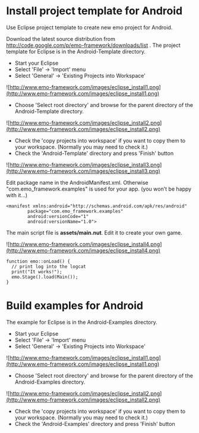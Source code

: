 # Install project template for Android #

Use Eclipse project template to create new emo project for Android.

Download the latest source distribution from http://code.google.com/p/emo-framework/downloads/list . The project template for Eclipse is in the Android-Template directory.

  * Start your Eclipse
  * Select 'File' -> 'Import' menu
  * Select 'General' -> 'Existing Projects into Workspace'

![http://www.emo-framework.com/images/eclipse_install1.png](http://www.emo-framework.com/images/eclipse_install1.png)

  * Choose 'Select root directory' and browse for the parent directory of the Android-Template directory.

![http://www.emo-framework.com/images/eclipse_install2.png](http://www.emo-framework.com/images/eclipse_install2.png)

  * Check the 'copy projects into workspace' if you want to copy them to your workspace. (Normally you may need to check it.)
  * Check the 'Android-Template' directory and press 'Finish' button

![http://www.emo-framework.com/images/eclipse_install3.png](http://www.emo-framework.com/images/eclipse_install3.png)

Edit package name in the AndroidManifest.xml. Otherwise "com.emo\_framework.examples" is used for your app. (you won't be happy  with it...)
```
<manifest xmlns:android="http://schemas.android.com/apk/res/android"
        package="com.emo_framework.examples"
        android:versionCode="1"
        android:versionName="1.0">
```

The main script file is **assets/main.nut**. Edit it to create your own game.

![http://www.emo-framework.com/images/eclipse_install4.png](http://www.emo-framework.com/images/eclipse_install4.png)

```
function emo::onLoad() {
  // print log into the logcat
  print("It works!");
  emo.Stage().load(Main());
}
```


# Build examples for Android #

The example for Eclipse is in the Android-Examples directory.

  * Start your Eclipse
  * Select 'File' -> 'Import' menu
  * Select 'General' -> 'Existing Projects into Workspace'

![http://www.emo-framework.com/images/eclipse_install1.png](http://www.emo-framework.com/images/eclipse_install1.png)

  * Choose 'Select root directory' and browse for the parent directory of the Android-Examples directory.

![http://www.emo-framework.com/images/eclipse_install2.png](http://www.emo-framework.com/images/eclipse_install2.png)

  * Check the 'copy projects into workspace' if you want to copy them to your workspace. (Normally you may need to check it.)
  * Check the 'Android-Examples' directory and press 'Finish' button